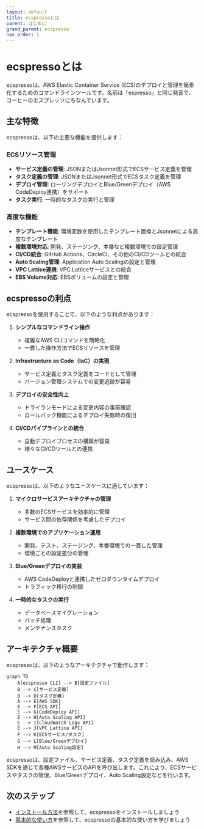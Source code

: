 ```yaml
---
layout: default
title: ecspressoとは
parent: はじめに
grand_parent: ecspresso
nav_order: 1
---
```


# ecspressoとは

ecspressoは、AWS Elastic Container Service (ECS)のデプロイと管理を簡素化するためのコマンドラインツールです。名前は「espresso」と同じ発音で、コーヒーのエスプレッソにちなんでいます。

## 主な特徴

ecspressoは、以下の主要な機能を提供します：

### ECSリソース管理

- **サービス定義の管理**: JSONまたはJsonnet形式でECSサービス定義を管理
- **タスク定義の管理**: JSONまたはJsonnet形式でECSタスク定義を管理
- **デプロイ管理**: ローリングデプロイとBlue/Greenデプロイ（AWS CodeDeploy連携）をサポート
- **タスク実行**: 一時的なタスクの実行と管理

### 高度な機能

- **テンプレート機能**: 環境変数を使用したテンプレート置換とJsonnetによる高度なテンプレート
- **複数環境対応**: 開発、ステージング、本番など複数環境での設定管理
- **CI/CD統合**: GitHub Actions、CircleCI、その他のCI/CDツールとの統合
- **Auto Scaling管理**: Application Auto Scalingの設定と管理
- **VPC Lattice連携**: VPC Latticeサービスとの統合
- **EBS Volume対応**: EBSボリュームの設定と管理

## ecspressoの利点

ecspressoを使用することで、以下のような利点があります：

1. **シンプルなコマンドライン操作**
   - 複雑なAWS CLIコマンドを簡略化
   - 一貫した操作方法でECSリソースを管理

2. **Infrastructure as Code（IaC）の実現**
   - サービス定義とタスク定義をコードとして管理
   - バージョン管理システムでの変更追跡が容易

3. **デプロイの安全性向上**
   - ドライランモードによる変更内容の事前確認
   - ロールバック機能によるデプロイ失敗時の復旧

4. **CI/CDパイプラインとの統合**
   - 自動デプロイプロセスの構築が容易
   - 様々なCI/CDツールとの連携

## ユースケース

ecspressoは、以下のようなユースケースに適しています：

1. **マイクロサービスアーキテクチャの管理**
   - 多数のECSサービスを効率的に管理
   - サービス間の依存関係を考慮したデプロイ

2. **複数環境でのアプリケーション運用**
   - 開発、テスト、ステージング、本番環境での一貫した管理
   - 環境ごとの設定差分の管理

3. **Blue/Greenデプロイの実装**
   - AWS CodeDeployと連携したゼロダウンタイムデプロイ
   - トラフィック移行の制御

4. **一時的なタスクの実行**
   - データベースマイグレーション
   - バッチ処理
   - メンテナンスタスク

## アーキテクチャ概要

ecspressoは、以下のようなアーキテクチャで動作します：

```mermaid
graph TD
    A[ecspresso CLI] --> B[設定ファイル]
    B --> C[サービス定義]
    B --> D[タスク定義]
    A --> E[AWS SDK]
    E --> F[ECS API]
    E --> G[CodeDeploy API]
    E --> H[Auto Scaling API]
    E --> I[CloudWatch Logs API]
    E --> J[VPC Lattice API]
    F --> K[ECSサービス/タスク]
    G --> L[Blue/Greenデプロイ]
    H --> M[Auto Scaling設定]
```

ecspressoは、設定ファイル、サービス定義、タスク定義を読み込み、AWS SDKを通じて各種AWSサービスのAPIを呼び出します。これにより、ECSサービスやタスクの管理、Blue/Greenデプロイ、Auto Scaling設定などを行います。

## 次のステップ

- [インストール方法](./installation.html)を参照して、ecspressoをインストールしましょう
- [基本的な使い方](../quickstart/basic-usage.html)を参照して、ecspressoの基本的な使い方を学びましょう
